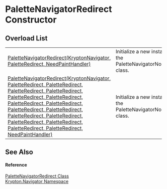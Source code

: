# PaletteNavigatorRedirect Constructor


## Overload List
<table>
<tr>
<td><a href="b555815a-52ea-f9a3-c09a-7f855f366c4c.md">PaletteNavigatorRedirect(KryptonNavigator, PaletteRedirect, NeedPaintHandler)</a></td>
<td>Initialize a new instance of the PaletteNavigatorNormabled class.</td></tr>
<tr>
<td><a href="31003be0-7a9d-5662-f232-33be2d2625d0.md">PaletteNavigatorRedirect(KryptonNavigator, PaletteRedirect, PaletteRedirect, PaletteRedirect, PaletteRedirect, PaletteRedirect, PaletteRedirect, PaletteRedirect, PaletteRedirect, PaletteRedirect, PaletteRedirect, PaletteRedirect, PaletteRedirect, PaletteRedirect, PaletteRedirect, PaletteRedirect, PaletteRedirect, NeedPaintHandler)</a></td>
<td>Initialize a new instance of the PaletteNavigatorNormabled class.</td></tr>
</table>

## See Also


#### Reference
<a href="e6c26c4c-f070-7481-1460-037840962498.md">PaletteNavigatorRedirect Class</a>  
<a href="a21ac074-d119-3dc6-bd1c-d3a12c0128bc.md">Krypton.Navigator Namespace</a>  
